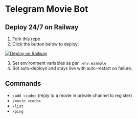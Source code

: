 # Telegram Movie Bot

## Deploy 24/7 on Railway
1. Fork this repo
2. Click the button below to deploy:

  [![Deploy on Railway](https://railway.app/button.svg)](https://railway.app/new/template?template=https://github.com/YOUR_USERNAME/telegram-movie-bot)

3. Set environment variables as per `.env.example`
4. Bot auto-deploys and stays live with auto-restart on failure.

## Commands
- `/add <code>` (reply to a movie in private channel to register)
- `/movie <code>`
- `/list`
- `/ping`

